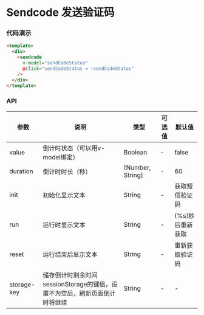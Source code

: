 # Sendcode 发送验证码

### 代码演示

``` html
<template>
  <div>
    <sendcode
      v-model="sendCodeStatus"
      @click="sendCodeStatus = !sendCodeStatus"
    />
  </div>
</template>
```

### API

| 参数 | 说明 | 类型 | 可选值 | 默认值 |
| ---- | ---- | ---- | ---- | ---- |
| value | 倒计时状态（可以用v-model绑定） | Boolean | - | false |
| duration | 倒计时时长（秒） | [Number, String] | - | 60 |
| init | 初始化显示文本 | String | - | 获取短信验证码 |
| run | 运行时显示文本 | String | - | {%s}秒后重新获取 |
| reset | 运行结束后显示文本 | String | - | 重新获取验证码 |
| storage-key | 储存倒计时剩余时间sessionStorage的键值，设置不为空后，刷新页面倒计时将继续 | String | - | - |

